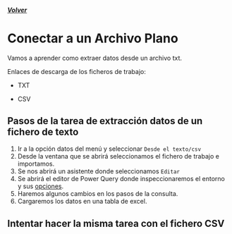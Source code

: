 ##### [Volver](/Curso-de-Herramientas-analiticas-para-auditoria-I/pages/Indice_curso.md)
<script src="https://kit.fontawesome.com/065728df02.js" crossorigin="anonymous"></script>

# Conectar a un Archivo Plano
 
Vamos a aprender como extraer datos desde un archivo txt.

Enlaces de descarga de los ficheros de trabajo:  

* TXT <a href="/Curso-de-Herramientas-analiticas-para-auditoria-I/downloads/2.Producción_1999.txt"><i class="far fa-file-code"></i> </a>

* CSV <a href="/Curso-de-Herramientas-analiticas-para-auditoria-I/downloads/2.Producción_2015.CSV"><i class="far fa-file-code"></i> </a>


## Pasos de la tarea de extracción datos de un fichero de texto

1. Ir a la opción datos del menú y seleccionar `Desde el texto/csv`
2. Desde la ventana que se abrirá seleccionamos el fichero de trabajo e importamos.
3. Se nos abrirá un asistente donde seleccionamos `Editar`
4. Se abrirá el editor de Power Query donde inspeccionaremos el entorno y sus [opciones](/Curso-de-Herramientas-analiticas-para-auditoria-I/imagenes/EntornoEditorPQ.PNG).
5. Haremos algunos cambios en los pasos de la consulta.
6. Cargaremos los datos en una tabla de excel.


## Intentar hacer la misma tarea con el fichero CSV